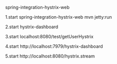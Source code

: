 spring-integration-hystrix-web


1.start spring-integration-hystrix-web
mvn jetty:run

2.start hystrix-dashboard

3.start
localhost:8080/test/getUserHystrix

4.start
http://localhost:7979/hystrix-dashboard

5.start
http://localhost:8080/hystrix.stream
